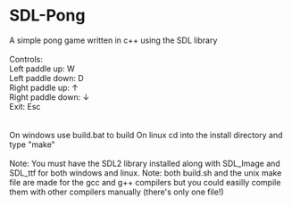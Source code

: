 # SDL-Pong
A simple pong game written in c++ using the SDL library
<br>
<br>
Controls:
<br>
  Left paddle up:    W
<br>
  Left paddle down:  D
<br>
  Right paddle up:   ↑
<br>
  Right paddle down: ↓
<br>
  Exit:              Esc
<br>
<br>
<br>
  On windows use build.bat to build
  On linux cd into the install directory and type "make"
<br>
<br>
Note: You must have the SDL2 library installed along with SDL_Image and SDL_ttf for both windows and linux.
Note: both build.sh and the unix make file are made for the gcc and g++ compilers but you could easilly compile them with other compilers manually (there's only one file!)
